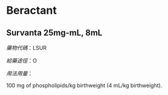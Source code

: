 # Beractant

## Survanta 25mg-mL, 8mL

*藥物代碼*：LSUR

*給藥途徑*：O

*用法用量*：

100 mg of phospholipids/kg birthweight (4 mL/kg birthweight).

